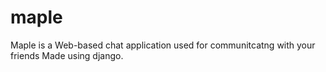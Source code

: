 # maple
Maple is a Web-based chat application used for communitcatng with your friends
Made using django.
